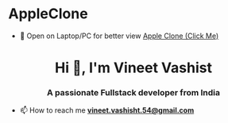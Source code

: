 # AppleClone
- 🔭 Open on Laptop/PC for better view [Apple Clone (Click Me)](https://vineetvashist1998.github.io/AppleClone/)

<h1 align="center">Hi 👋, I'm Vineet Vashist</h1>
<h3 align="center">A passionate Fullstack developer from India</h3>

- 📫 How to reach me **vineet.vashisht.54@gmail.com**
